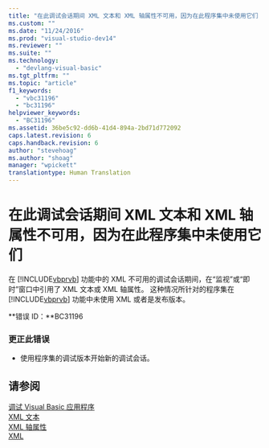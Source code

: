 ```yaml
---
title: "在此调试会话期间 XML 文本和 XML 轴属性不可用，因为在此程序集中未使用它们 | Microsoft Docs"
ms.custom: ""
ms.date: "11/24/2016"
ms.prod: "visual-studio-dev14"
ms.reviewer: ""
ms.suite: ""
ms.technology: 
  - "devlang-visual-basic"
ms.tgt_pltfrm: ""
ms.topic: "article"
f1_keywords: 
  - "vbc31196"
  - "bc31196"
helpviewer_keywords: 
  - "BC31196"
ms.assetid: 36be5c92-dd6b-41d4-894a-2bd71d772092
caps.latest.revision: 6
caps.handback.revision: 6
author: "stevehoag"
ms.author: "shoag"
manager: "wpickett"
translationtype: Human Translation
---
```

# 在此调试会话期间 XML 文本和 XML 轴属性不可用，因为在此程序集中未使用它们
在 [!INCLUDE[vbprvb](../../csharp/programming-guide/concepts/linq/includes/vbprvb_md.md)] 功能中的 XML 不可用的调试会话期间，在“监视”或“即时”窗口中引用了 XML 文本或 XML 轴属性。 这种情况所针对的程序集在 [!INCLUDE[vbprvb](../../csharp/programming-guide/concepts/linq/includes/vbprvb_md.md)] 功能中未使用 XML 或者是发布版本。  
  
 **错误 ID：**BC31196  
  
### 更正此错误  
  
-   使用程序集的调试版本开始新的调试会话。  
  
## 请参阅  
 [调试 Visual Basic 应用程序](../../visual-basic/developing-apps/debugging.md)   
 [XML 文本](../../visual-basic/language-reference/xml-literals/index.md)   
 [XML 轴属性](../../visual-basic/language-reference/xml-axis/xml-axis-properties.md)   
 [XML](../../visual-basic/programming-guide/language-features/xml/index.md)
